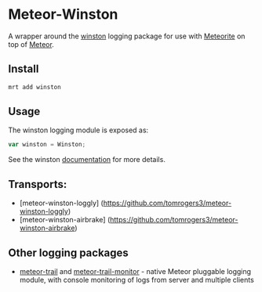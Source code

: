 Meteor-Winston
===============
A wrapper around the [winston](https://github.com/flatiron/winston.git) logging package for use with [Meteorite](https://github.com/oortcloud/meteorite) on top of [Meteor](http://meteor.com).

## Install
```sh
mrt add winston
```

## Usage

The winston logging module is exposed as:

```js
var winston = Winston;
```

See the winston [documentation](https://github.com/flatiron/winston.git) for more details.

## Transports:

* [meteor-winston-loggly] (https://github.com/tomrogers3/meteor-winston-loggly)
* [meteor-winston-airbrake] (https://github.com/tomrogers3/meteor-winston-airbrake)

## Other logging packages

* [meteor-trail](https://github.com/tbknl/meteor-trail) and [meteor-trail-monitor](https://github.com/tbknl/meteor-trail-monitor) - native Meteor pluggable logging module, with console monitoring of logs from server and multiple clients
